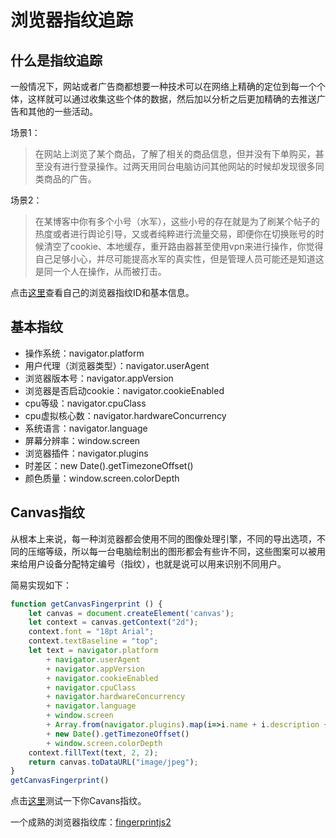 # 浏览器指纹追踪

## 什么是指纹追踪

一般情况下，网站或者广告商都想要一种技术可以在网络上精确的定位到每一个个体，这样就可以通过收集这些个体的数据，然后加以分析之后更加精确的去推送广告和其他的一些活动。

场景1：

> 在网站上浏览了某个商品，了解了相关的商品信息，但并没有下单购买，甚至没有进行登录操作。过两天用同台电脑访问其他网站的时候却发现很多同类商品的广告。

场景2：

> 在某博客中你有多个小号（水军），这些小号的存在就是为了刷某个帖子的热度或者进行舆论引导，又或者纯粹进行流量交易，即便你在切换账号的时候清空了cookie、本地缓存，重开路由器甚至使用vpn来进行操作，你觉得自己足够小心，并尽可能提高水军的真实性，但是管理人员可能还是知道这是同一个人在操作，从而被打击。

点击[这里](https://fingerprintjs.com/demo)查看自己的浏览器指纹ID和基本信息。

## 基本指纹

+ 操作系统：navigator.platform
+ 用户代理（浏览器类型）：navigator.userAgent
+ 浏览器版本号：navigator.appVersion
+ 浏览器是否启动cookie：navigator.cookieEnabled
+ cpu等级：navigator.cpuClass
+ cpu虚拟核心数：navigator.hardwareConcurrency
+ 系统语言：navigator.language
+ 屏幕分辨率：window.screen
+ 浏览器插件：navigator.plugins
+ 时差区：new Date().getTimezoneOffset()
+ 颜色质量：window.screen.colorDepth

## Canvas指纹

从根本上来说，每一种浏览器都会使用不同的图像处理引擎，不同的导出选项，不同的压缩等级，所以每一台电脑绘制出的图形都会有些许不同，这些图案可以被用来给用户设备分配特定编号（指纹），也就是说可以用来识别不同用户。

简易实现如下：

```javascript
function getCanvasFingerprint () {
    let canvas = document.createElement('canvas');
    let context = canvas.getContext("2d");
    context.font = "18pt Arial";
    context.textBaseline = "top";
    let text = navigator.platform
        + navigator.userAgent
        + navigator.appVersion
        + navigator.cookieEnabled
        + navigator.cpuClass
        + navigator.hardwareConcurrency
        + navigator.language
        + window.screen
        + Array.from(navigator.plugins).map(i=>i.name + i.description + i.filename).join()
        + new Date().getTimezoneOffset()
        + window.screen.colorDepth
    context.fillText(text, 2, 2);
    return canvas.toDataURL("image/jpeg");
}
getCanvasFingerprint()
```

点击[这里](https://browserleaks.com/canvas)测试一下你Cavans指纹。

一个成熟的浏览器指纹库：[fingerprintjs2](https://github.com/Valve/fingerprintjs2)
